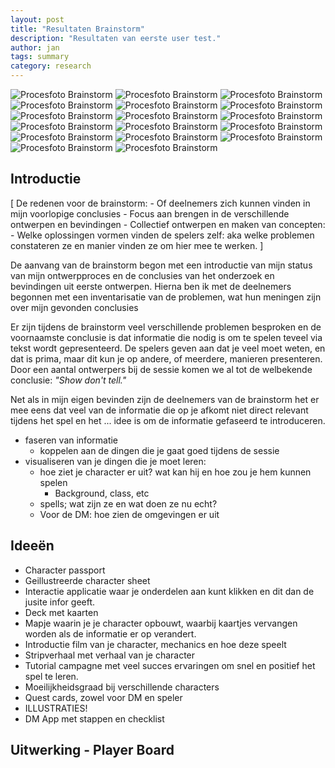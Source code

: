 ```yaml
---
layout: post
title: "Resultaten Brainstorm"
description: "Resultaten van eerste user test."
author: jan
tags: summary
category: research
---
```


![Procesfoto Brainstorm]({{site.url}}/assets/brainstorm/brainstorm_1.jpeg)
![Procesfoto Brainstorm]({{site.url}}/assets/brainstorm/brainstorm_2.jpeg)
![Procesfoto Brainstorm]({{site.url}}/assets/brainstorm/brainstorm_3.jpeg)
![Procesfoto Brainstorm]({{site.url}}/assets/brainstorm/brainstorm_3b.jpg)
![Procesfoto Brainstorm]({{site.url}}/assets/brainstorm/brainstorm_4.jpeg)
![Procesfoto Brainstorm]({{site.url}}/assets/brainstorm/brainstorm_5.jpeg)
![Procesfoto Brainstorm]({{site.url}}/assets/brainstorm/brainstorm_6.jpeg)
![Procesfoto Brainstorm]({{site.url}}/assets/brainstorm/brainstorm_7.jpeg)
![Procesfoto Brainstorm]({{site.url}}/assets/brainstorm/brainstorm_8.jpeg)
![Procesfoto Brainstorm]({{site.url}}/assets/brainstorm/brainstorm_9.jpeg)
![Procesfoto Brainstorm]({{site.url}}/assets/brainstorm/brainstorm_10.jpeg)
![Procesfoto Brainstorm]({{site.url}}/assets/brainstorm/brainstorm_11.jpeg)
![Procesfoto Brainstorm]({{site.url}}/assets/brainstorm/brainstorm_12.jpeg)
![Procesfoto Brainstorm]({{site.url}}/assets/brainstorm/brainstorm_13.jpeg)
![Procesfoto Brainstorm]({{site.url}}/assets/brainstorm/brainstorm_14.jpeg)
![Procesfoto Brainstorm]({{site.url}}/assets/brainstorm/brainstorm_15.jpeg)
![Procesfoto Brainstorm]({{site.url}}/assets/brainstorm/brainstorm_16.jpeg)

## Introductie


[ De redenen voor de brainstorm:
	- Of deelnemers zich kunnen vinden in mijn voorlopige conclusies
	- Focus aan brengen in de verschillende ontwerpen en bevindingen
	- Collectief ontwerpen en maken van concepten:
		- Welke oplossingen vormen vinden de spelers zelf: aka welke problemen constateren ze en manier vinden ze om hier mee te werken. ]

De aanvang van de brainstorm begon met een introductie van mijn status van mijn ontwerpproces en de conclusies van het onderzoek en bevindingen uit eerste ontwerpen. Hierna ben ik met de deelnemers begonnen met een inventarisatie van de problemen, wat hun meningen zijn over mijn gevonden conclusies

Er zijn tijdens de brainstorm veel verschillende problemen besproken en de voornaamste conclusie is dat informatie die nodig is om te spelen teveel via tekst wordt gepresenteerd. De spelers geven aan dat je veel moet weten, en dat is prima, maar dit kun je op andere, of meerdere, manieren presenteren. Door een aantal ontwerpers bij de sessie komen we al tot de welbekende conclusie: _"Show don't tell."_ 

Net als in mijn eigen bevinden zijn de deelnemers van de brainstorm het er mee eens dat veel van de informatie die op je afkomt niet direct relevant tijdens het spel en het ... idee is om de informatie gefaseerd te introduceren.

 - faseren van informatie
 	- koppelen aan de dingen die je gaat goed tijdens de sessie
 - visualiseren van je dingen die je moet leren:
 	- hoe ziet je character er uit? wat kan hij en hoe zou je hem kunnen spelen
 		- Background, class, etc
 	- spells; wat zijn ze en wat doen ze nu echt?
 	- Voor de DM: hoe zien de omgevingen er uit

## Ideeën
 - Character passport
 - Geillustreerde character sheet
 - Interactie applicatie waar je onderdelen aan kunt klikken en dit dan de jusite infor geeft.
 - Deck met kaarten
 - Mapje waarin je je character opbouwt, waarbij kaartjes vervangen worden als de informatie er op verandert.
 - Introductie film van je character, mechanics en hoe deze speelt
 - Stripverhaal met verhaal van je character
 - Tutorial campagne met veel succes ervaringen om snel en positief het spel te leren. 
 - Moeilijkheidsgraad bij verschillende characters
 - Quest cards, zowel voor DM en speler
 - ILLUSTRATIES!
 - DM App met stappen en checklist

## Uitwerking - Player Board
